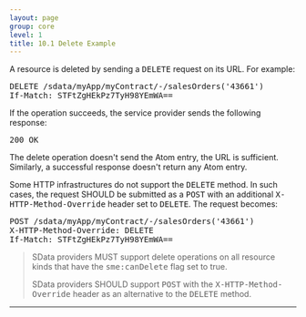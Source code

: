 ```yaml
---
layout: page
group: core
level: 1
title: 10.1 Delete Example
---
```


A resource is deleted by sending a <tt>DELETE</tt> request on its URL. For
example:

<pre class="http">DELETE /sdata/myApp/myContract/-/salesOrders('43661')
If-Match: STFtZgHEkPz7TyH98YEmWA==</pre>

If the operation succeeds, the service provider sends the following response:

<pre class="http">200 OK</pre>

The delete operation doesn't send the Atom entry, the URL is sufficient.
Similarly, a successful response doesn't return any Atom entry.

Some HTTP infrastructures do not support the <tt>DELETE</tt> method. In such
cases, the request SHOULD be submitted as a <tt>POST</tt> with an
additional&nbsp;<tt>X-HTTP-Method-Override</tt> header set to <tt>DELETE</tt>. The
request becomes:

<pre class="http">POST /sdata/myApp/myContract/-/salesOrders('43661')
X-HTTP-Method-Override: DELETE
If-Match: STFtZgHEkPz7TyH98YEmWA==</pre>

<blockquote class="compliance">SData providers MUST support delete operations on all resource
kinds that have the <tt>sme:canDelete</tt> flag set to true.

SData providers SHOULD support <tt>POST</tt> with the
<tt>X-HTTP-Method-Override</tt> header as an alternative to the <tt>DELETE</tt>
method.</blockquote>

* * *
